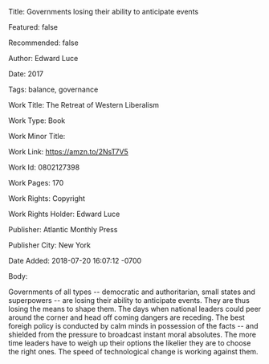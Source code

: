 Title: Governments losing their ability to anticipate events

Featured: false

Recommended: false

Author: Edward Luce

Date: 2017

Tags: balance, governance

Work Title: The Retreat of Western Liberalism

Work Type: Book

Work Minor Title:  

Work Link: https://amzn.to/2NsT7V5

Work Id:  0802127398

Work Pages:  170

Work Rights:  Copyright

Work Rights Holder:  Edward Luce

Publisher:  Atlantic Monthly Press

Publisher City:  New York

Date Added: 2018-07-20 16:07:12 -0700

Body:

Governments of all types -- democratic and authoritarian, small states and superpowers -- are losing their ability to anticipate events. They are thus losing the means to shape them. The days when national leaders could peer around the corner and head off coming dangers are receding. The best foreigh policy is conducted by calm minds in possession of the facts -- and shielded from the pressure to broadcast instant moral absolutes. The more time leaders have to weigh up their options the likelier they are to choose the right ones. The speed of technological change is working against them. 


